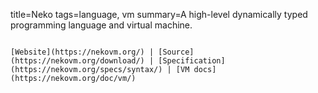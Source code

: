 title=Neko
tags=language, vm
summary=A high-level dynamically typed programming language and virtual machine.
~~~~~~

[Website](https://nekovm.org/) | [Source](https://nekovm.org/download/) | [Specification](https://nekovm.org/specs/syntax/) | [VM docs](https://nekovm.org/doc/vm/)




